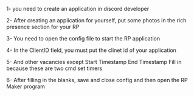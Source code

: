1- you need to create an application in discord developer

2- After creating an application for yourself, put some photos in the rich presence section for your RP

3- You need to open the config file to start the RP application

4- In the ClientID field, you must put the clinet id of your application

5- And other vacancies except Start Timestamp End Timestamp Fill in because these are two cmd set timers

6- After filling in the blanks, save and close config and then open the RP Maker program
